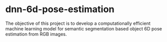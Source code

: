 # dnn-6d-pose-estimation
The objective of this project is to develop a computationally efficient machine learning model for semantic segmentation based object 6D pose estimation from RGB images. 
